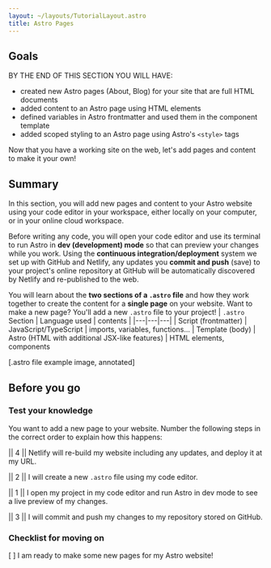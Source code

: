 ```yaml
---
layout: ~/layouts/TutorialLayout.astro
title: Astro Pages
---
```

## Goals

BY THE END OF THIS SECTION YOU WILL HAVE:
- created new Astro pages (About, Blog) for your site that are full HTML documents
- added content to an Astro page using HTML elements
- defined variables in Astro frontmatter and used them in the component template
- added scoped styling to an Astro page using Astro's `<style>` tags


Now that you have a working site on the web, let's add pages and content to make it your own!

## Summary
In this section, you will add new pages and content to your Astro website using your code editor in your workspace, either locally on your computer, or in your online cloud workspace.

Before writing any code, you will open your code editor and use its terminal to run Astro in **dev (development) mode** so that can preview your changes while you work. Using the **continuous integration/deployment** system we set up with GitHub and Netlify, any updates you **commit and push** (save) to your project's online repository at GitHub will be automatically discovered by Netlify and re-published to the web.

You will learn about the **two sections of a `.astro` file** and how they work together to create the content for a **single page** on your website. Want to make a new page? You'll add a new `.astro` file to your project!
| `.astro` Section | Language used | contents |
|---|---|---|
| Script (frontmatter) | JavaScript/TypeScript | imports, variables, functions...
| Template (body) | Astro (HTML with additional JSX-like features) | HTML elements, components

[.astro file example image, annotated]

## Before you go

### Test your knowledge

You want to add a new page to your website. Number the following steps in the correct order to explain how this happens:

|| 4 || Netlify will re-build my website including any updates, and deploy it at my URL.

|| 2 || I will create a new `.astro` file using my code editor.

|| 1 || I open my project in my code editor and run Astro in dev mode to see a live preview of my changes.

|| 3 || I will commit and push my changes to my repository stored on GitHub.


### Checklist for moving on
[ ] I am ready to make some new pages for my Astro website!
